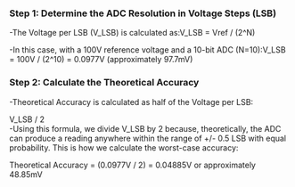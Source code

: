 ### Step 1: Determine the ADC Resolution in Voltage Steps (LSB)

-The Voltage per LSB (V_LSB) is calculated as:V_LSB = Vref / (2^N)

-In this case, with a 100V reference voltage and a 10-bit ADC (N=10):V_LSB = 100V / (2^10) = 0.0977V (approximately 97.7mV)

### Step 2: Calculate the Theoretical Accuracy

-Theoretical Accuracy is calculated as half of the Voltage per LSB:

V_LSB / 2   
-Using this formula, we divide V_LSB by 2 because, theoretically, the ADC can produce a reading anywhere within the range of +/- 0.5 LSB with equal probability. This is how we calculate the worst-case accuracy:

Theoretical Accuracy = (0.0977V / 2) = 0.04885V or approximately 48.85mV

